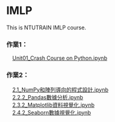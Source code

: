 # IMLP

This is NTUTRAIN IMLP course.

### 作業1： ###
&nbsp;&nbsp;&nbsp;&nbsp;[Unit01_Crash Course on Python.ipynb](https://github.com/robert820/IMLP/blob/main/hw1/Unit01_Crash%20Course%20on%20Python.ipynb)


### 作業2： ###
&nbsp;&nbsp;&nbsp;&nbsp;[2.1_NumPy和陣列導向的程式設計.ipynb](https://github.com/robert820/IMLP/blob/main/Unit02/2.1_NumPy%E5%92%8C%E9%99%A3%E5%88%97%E5%B0%8E%E5%90%91%E7%9A%84%E7%A8%8B%E5%BC%8F%E8%A8%AD%E8%A8%88.ipynb)<br>
&nbsp;&nbsp;&nbsp;&nbsp;[2.2.2_Pandas數據分析.ipynb](https://github.com/robert820/IMLP/blob/main/Unit02/2.2.2_Pandas%E6%95%B8%E6%93%9A%E5%88%86%E6%9E%90.ipynb)<br>
&nbsp;&nbsp;&nbsp;&nbsp;[2.3.2_Matplotlib資料視覺化.ipynb](https://github.com/robert820/IMLP/blob/main/Unit02/2.3.2_Matplotlib%E8%B3%87%E6%96%99%E8%A6%96%E8%A6%BA%E5%8C%96.ipynb)<br>
&nbsp;&nbsp;&nbsp;&nbsp;[2.4.2_Seaborn數據視覺化.ipynb](https://github.com/robert820/IMLP/blob/main/Unit02/2.4.2_Seaborn%E6%95%B8%E6%93%9A%E8%A6%96%E8%A6%BA%E5%8C%96.ipynb)
